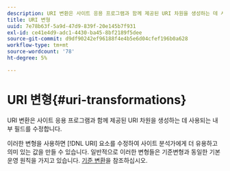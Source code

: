 ```yaml
---
description: URI 변환은 사이트 응용 프로그램과 함께 제공된 URI 차원을 생성하는 데 사용되는 내부 필드를 수정합니다.
title: URI 변형
uuid: 7e78b63f-5a9d-47d9-839f-20e145b7f931
exl-id: ce41e4d9-adc1-4430-ba45-8bf2189f5dee
source-git-commit: d9df90242ef96188f4e4b5e6d04cfef196b0a628
workflow-type: tm+mt
source-wordcount: '78'
ht-degree: 5%

---
```


# URI 변형{#uri-transformations}

URI 변환은 사이트 응용 프로그램과 함께 제공된 URI 차원을 생성하는 데 사용되는 내부 필드를 수정합니다.

이러한 변형을 사용하면 [!DNL URI] 요소를 수정하여 사이트 분석가에게 더 유용하고 의미 있는 값을 만들 수 있습니다. 일반적으로 이러한 변형들은 기준변형과 동일한 기본 운영 원칙을 가지고 있습니다. [기준 변환](../../../../../home/c-dataset-const-proc/c-data-trans/c-transf-types/c-standard-transf/c-standard-transf.md#concept-25f4bdbf8fe74c4aaeb2fcd226243886)을 참조하십시오.
